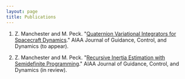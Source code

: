 ```yaml
---
layout: page
title: Publications
---
```


1. Z. Manchester and M. Peck. "[Quaternion Variational Integrators for Spacecraft Dynamics](/docs/Variational_Integrator.pdf)." AIAA Journal of Guidance, Control, and Dynamics (to appear).

2. Z. Manchester and M. Peck. "[Recursive Inertia Estimation with Semidefinite Programming](/docs/Inertia_Estimation.pdf)." AIAA Journal of Guidance, Control, and Dynamics (in review).
